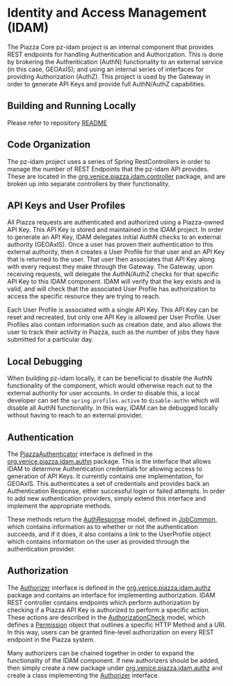 # Identity and Access Management (IDAM)

The Piazza Core pz-idam project is an internal component that provides REST endpoints for handling Authentication and Authorization. This is done by brokering the Authentication (AuthN) functionality to an external service (in this case, GEOAxIS); and using an internal series of interfaces for providing Authorization (AuthZ). This project is used by the Gateway in order to generate API Keys and provide full AuthN/AuthZ capabilities.

## Building and Running Locally

Please refer to repository <a target="_blank" href="https://github.com/venicegeo/pz-idam">README</a>

## Code Organization

The pz-idam project uses a series of Spring RestControllers in order to manage the number of REST Endpoints that the pz-idam API provides. These are located in the <a target="_blank" href="https://github.com/venicegeo/pz-idam/tree/master/src/main/java/org/venice/piazza/idam/controller">org.venice.piazza.idam.controller</a> package, and are broken up into separate controllers by their functionality.

## API Keys and User Profiles

All Piazza requests are authenticated and authorized using a Piazza-owned API Key. This API Key is stored and maintained in the IDAM project. In order to generate an API Key, IDAM delegates initial AuthN checks to an external authority (GEOAxIS). Once a user has proven their authentication to this external authority, then it creates a User Profile for that user and an API Key that is returned to the user. That user then associates that API Key along with every request they make through the Gateway. The Gateway, upon receiving requests, will delegate the AuthN/AuthZ checks for that specific API Key to this IDAM component. IDAM will verify that the key exists and is valid, and will check that the associated User Profile has authorization to access the specific resource they are trying to reach.

Each User Profile is associated with a single API Key. This API Key can be reset and recreated, but only one API Key is allowed per User Profile. User Profiles also contain information such as creation date, and also allows the user to track their activity in Piazza, such as the number of jobs they have submitted for a particular day.

## Local Debugging

When building pz-idam locally, it can be beneficial to disable the AuthN functionality of the component, which would otherwise reach out to the external authority for user accounts. In order to disable this, a local developer can set the `spring.profiles.active` to `disable-authn` which will disable all AuthN functionality. In this way, IDAM can be debugged locally without having to reach to an external provider.

## Authentication

The <a target="_blank" href="https://github.com/venicegeo/pz-idam/blob/master/src/main/java/org/venice/piazza/idam/authn/PiazzaAuthenticator.java">PiazzaAuthenticator</a> interface is defined in the <a target="_blank" href="https://github.com/venicegeo/pz-idam/tree/master/src/main/java/org/venice/piazza/idam/authn">org.venice.piazza.idam.authn</a> package. This is the interface that allows IDAM to determine Authentication credentials for allowing access to generation of API Keys. It currently contains one implementation, for GEOAxIS. This authenticates a set of credentials and provides back an Authentication Response, either successful login or failed attempts. In order to add new authentication providers, simply extend this interface and implement the appropriate methods.

These methods return the <a target="_blank" href="https://github.com/venicegeo/pz-jobcommon/blob/master/src/main/java/model/response/AuthResponse.java">AuthResponse</a> model, defined in <a target="_blank" href="https://github.com/venicegeo/pz-jobcommon">JobCommon</a>, which contains information as to whether or not the authentication succeeds, and if it does, it also contains a link to the UserProfile object which contains information on the user as provided through the authentication provider.

## Authorization

The <a target="_blank" href="https://github.com/venicegeo/pz-idam/blob/master/src/main/java/org/venice/piazza/idam/authz/Authorizer.java">Authorizer</a> interface is defined in the <a target="_blank" href="https://github.com/venicegeo/pz-idam/tree/master/src/main/java/org/venice/piazza/idam/authz">org.venice.piazza.idam.authz</a> package and contains an interface for implementing authorization. IDAM REST controller contains endpoints which perform authorization by checking if a Piazza API Key is authorized to perform a specific action. These actions are described in the <a target="_blank" href="https://github.com/venicegeo/pz-jobcommon/blob/master/src/main/java/model/security/authz/AuthorizationCheck.java">AuthorizationCheck</a> model, which defines a <a target="_blank" href="https://github.com/venicegeo/pz-jobcommon/blob/master/src/main/java/model/security/authz/Permission.java">Permission</a> object that outlines a specific HTTP Method and a URI. In this way, users can be granted fine-level authorization on every REST endpoint in the Piazza system.

Many authorizers can be chained together in order to expand the functionality of the IDAM component. If new authorizers should be added, then simply create a new package under <a target="_blank" href="https://github.com/venicegeo/pz-idam/tree/master/src/main/java/org/venice/piazza/idam/authz">org.venice.piazza.idam.authz</a> and create a class implementing the <a target="_blank" href="https://github.com/venicegeo/pz-idam/blob/master/src/main/java/org/venice/piazza/idam/authz/Authorizer.java">Authorizer</a> interface.
